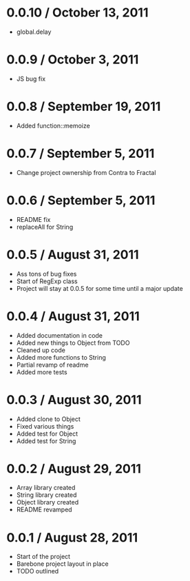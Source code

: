 0.0.10 / October 13, 2011
==================
  * global.delay

0.0.9 / October 3, 2011
==================
  * JS bug fix

0.0.8 / September 19, 2011
==================
  * Added function::memoize

0.0.7 / September 5, 2011
==================
  * Change project ownership from Contra to Fractal

0.0.6 / September 5, 2011
==================
  * README fix
  * replaceAll for String

0.0.5 / August 31, 2011
==================
  * Ass tons of bug fixes
  * Start of RegExp class
  * Project will stay at 0.0.5 for some time until a major update


0.0.4 / August 31, 2011
==================
  * Added documentation in code
  * Added new things to Object from TODO
  * Cleaned up code
  * Added more functions to String
  * Partial revamp of readme
  * Added more tests

0.0.3 / August 30, 2011
==================
  * Added clone to Object
  * Fixed various things
  * Added test for Object
  * Added test for String

0.0.2 / August 29, 2011
==================
  * Array library created
  * String library created
  * Object library created
  * README revamped

0.0.1 / August 28, 2011
==================
  * Start of the project
  * Barebone project layout in place
  * TODO outlined

